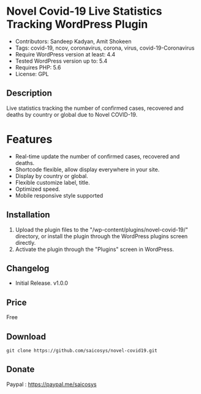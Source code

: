 # Novel Covid-19 Live Statistics Tracking WordPress Plugin
* Contributors: Sandeep Kadyan, Amit Shokeen
* Tags: covid-19, ncov, coronavirus, corona, virus, covid-19-Coronavirus 
* Require WordPress version at least: 4.4
* Tested WordPress version up to: 5.4
* Requires PHP: 5.6
* License: GPL 

## Description
Live statistics tracking the number of confirmed cases, recovered and deaths by country or global due to Novel COVID-19. 

# Features
* Real-time update the number of confirmed cases, recovered and deaths.
* Shortcode flexible, allow display everywhere in your site.
* Display by country or global.
* Flexible customize label, title.
* Optimized speed.
* Mobile responsive style supported

## Installation
1. Upload the plugin files to the "/wp-content/plugins/novel-covid-19/" directory, or install the plugin through the WordPress plugins screen directly.
2. Activate the plugin through the "Plugins" screen in WordPress.

## Changelog
* Initial Release. v1.0.0

## Price
Free

## Download
```
git clone https://github.com/saicosys/novel-covid19.git
```

## Donate
Paypal : https://paypal.me/saicosys

